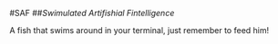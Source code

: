 #SAF
##*Swimulated Artifishial Fintelligence*

A fish that swims around in your terminal, just remember to feed him!
